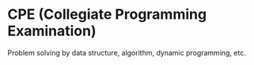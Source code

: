 # CPE (Collegiate Programming Examination)

Problem solving by data structure, algorithm, dynamic programming, etc.

